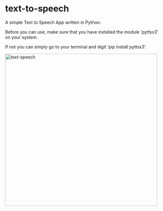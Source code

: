 # text-to-speech
A simple Text to Speech App written in Python.

Before you can use, make sure that you have installed the module 'pyttsx3' on your system.

If not you can simply go to your terminal and digit 'pip install pyttsx3'.


<img width="492" alt="text-speech" src="https://github.com/swissmarley/text-to-speech/assets/120587389/e7582b05-102c-413d-ba97-f34eeb9af101">
